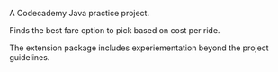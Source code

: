 A Codecademy Java practice project.

Finds the best fare option to pick based on cost per ride.

The extension package includes experiementation beyond the project guidelines.
